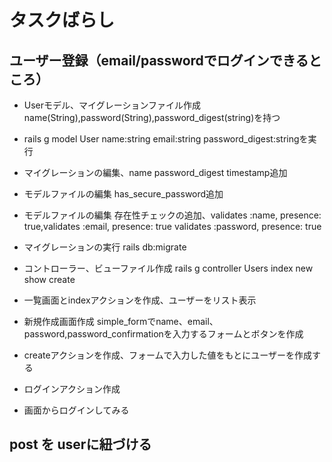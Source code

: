 # タスクばらし
## ユーザー登録（email/passwordでログインできるところ）
- Userモデル、マイグレーションファイル作成 name(String),password(String),password_digest(string)を持つ
- rails g model User name:string email:string password_digest:stringを実行
- マイグレーションの編集、name  password_digest timestamp追加
- モデルファイルの編集 has_secure_password追加
- モデルファイルの編集 存在性チェックの追加、validates :name, presence: true,validates :email, presence: true validates :password, presence: true
- マイグレーションの実行 rails db:migrate
- コントローラー、ビューファイル作成 rails g controller Users index new show create
- 一覧画面とindexアクションを作成、ユーザーをリスト表示
- 新規作成画面作成 simple_formでname、email、password,password_confirmationを入力するフォームとボタンを作成
- createアクションを作成、フォームで入力した値をもとにユーザーを作成する

- ログインアクション作成
- 画面からログインしてみる
## post を userに紐づける
